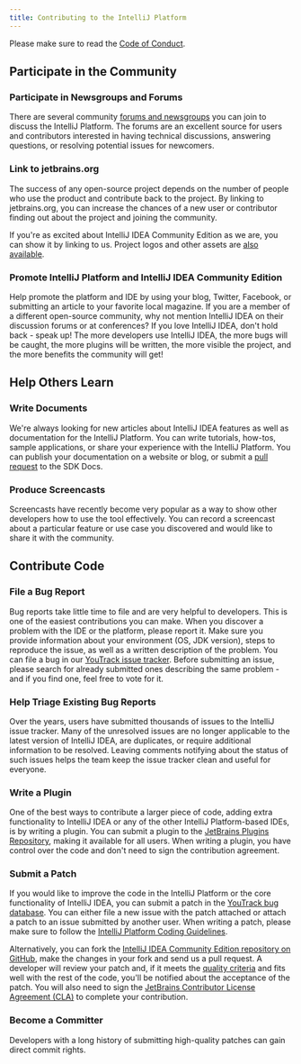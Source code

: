 ```yaml
---
title: Contributing to the IntelliJ Platform
---
```

<!-- Copyright 2000-2020 JetBrains s.r.o. and other contributors. Use of this source code is governed by the Apache 2.0 license that can be found in the LICENSE file. -->

Please make sure to read the [Code of Conduct](/CODE_OF_CONDUCT.md).

## Participate in the Community

### Participate in Newsgroups and Forums
There are several community [forums and newsgroups](https://intellij-support.jetbrains.com/hc/en-us/community/topics) you can join to discuss the IntelliJ Platform. The forums are an excellent source for users and contributors interested in having technical discussions, answering questions, or resolving potential issues for newcomers.

### Link to jetbrains.org
The success of any open-source project depends on the number of people who use the product and contribute back to the project. By linking to jetbrains.org, you can increase the chances of a new user or contributor finding out about the project and joining the community.

If you're as excited about IntelliJ IDEA Community Edition as we are, you can show it by linking to us. Project logos and other assets are [also available](https://www.jetbrains.com/company/press/).

### Promote IntelliJ Platform and IntelliJ IDEA Community Edition
Help promote the platform and IDE by using your blog, Twitter, Facebook, or submitting an article to your favorite local magazine. If you are a member of a different open-source community, why not mention IntelliJ IDEA on their discussion forums or at conferences? If you love IntelliJ IDEA, don't hold back - speak up! The more developers use IntelliJ IDEA, the more bugs will be caught, the more plugins will be written, the more visible the project, and the more benefits the community will get!

## Help Others Learn

### Write Documents
We're always looking for new articles about IntelliJ IDEA features as well as documentation for the IntelliJ Platform. You can write tutorials, how-tos, sample applications, or share your experience with the IntelliJ Platform. You can publish your documentation on a website or blog, or submit a [pull request](/CONTRIBUTING.md) to the SDK Docs.

### Produce Screencasts
Screencasts have recently become very popular as a way to show other developers how to use the tool effectively. You can record a screencast about a particular feature or use case you discovered and would like to share it with the community.

## Contribute Code

### File a Bug Report
Bug reports take little time to file and are very helpful to developers. This is one of the easiest contributions you can make. When you discover a problem with the IDE or the platform, please report it. Make sure you provide information about your environment (OS, JDK version), steps to reproduce the issue, as well as a written description of the problem. You can file a bug in our [YouTrack issue tracker](https://youtrack.jetbrains.com/issues/IDEA).
Before submitting an issue, please search for already submitted ones describing the same problem - and if you find one, feel free to vote for it.

### Help Triage Existing Bug Reports
Over the years, users have submitted thousands of issues to the IntelliJ issue tracker. Many of the unresolved issues are no longer applicable to the latest version of IntelliJ IDEA, are duplicates, or require additional information to be resolved. Leaving comments notifying about the status of such issues helps the team keep the issue tracker clean and useful for everyone.

### Write a Plugin
One of the best ways to contribute a larger piece of code, adding extra functionality to IntelliJ IDEA or any of the other IntelliJ Platform-based IDEs, is by writing a plugin. You can submit a plugin to the [JetBrains Plugins Repository](https://plugins.jetbrains.com/), making it available for all users. When writing a plugin, you have control over the code and don't need to sign the contribution agreement.

### Submit a Patch
If you would like to improve the code in the IntelliJ Platform or the core functionality of IntelliJ IDEA, you can submit a patch in the [YouTrack bug database](https://youtrack.jetbrains.com/issues/IDEA). You can either file a new issue with the patch attached or attach a patch to an issue submitted by another user. When writing a patch, please make sure to follow the [IntelliJ Platform Coding Guidelines](intellij_coding_guidelines.md).

Alternatively, you can fork the [IntelliJ IDEA Community Edition repository on GitHub](https://github.com/JetBrains/intellij-community), make the changes in your fork and send us a pull request.
A developer will review your patch and, if it meets the [quality criteria](intellij_coding_guidelines.md) and fits well with the rest of the code, you'll be notified about the acceptance of the patch. You will also need to sign the [JetBrains Contributor License Agreement (CLA)](https://www.jetbrains.com/agreements/cla/) to complete your contribution.

### Become a Committer
Developers with a long history of submitting high-quality patches can gain direct commit rights.
